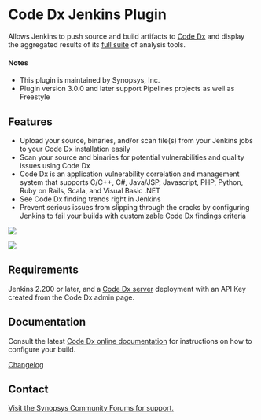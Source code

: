 # Code Dx Jenkins Plugin

Allows Jenkins to push source and build artifacts to [Code
Dx](https://www.synopsys.com/software-integrity/code-dx.html) and display the aggregated results of its [full
suite](https://community.synopsys.com/s/document-item?bundleId=codedx&topicId=user_guide%2FAnalysis%2Fimporting-scan-results.html&_LANG=enus)
of analysis tools.

#### Notes

- This plugin is maintained by Synopsys, Inc.
- Plugin version 3.0.0 and later support Pipelines projects as well as Freestyle

## Features

-   Upload your source, binaries, and/or scan file(s) from your Jenkins
    jobs to your Code Dx installation easily
-   Scan your source and binaries for potential vulnerabilities and
    quality issues using Code Dx
-   Code Dx is an application vulnerability correlation and management
    system that supports C/C++, C\#, Java/JSP, Javascript, PHP, Python,
    Ruby on Rails, Scala, and Visual Basic .NET
-   See Code Dx finding trends right in Jenkins
-   Prevent serious issues from slipping through the cracks by
    configuring Jenkins to fail your builds with customizable Code Dx
    findings criteria

![](doc/results-tables.png)

![](doc/trend-graphs.png)

## Requirements

Jenkins 2.200 or later, and a [Code Dx server](https://www.synopsys.com/software-integrity/code-dx.html) deployment with an API Key
created from the Code Dx admin page.

## Documentation

Consult the latest [Code Dx online
documentation](https://community.synopsys.com/s/document-item?bundleId=codedx&topicId=plugins_guide%2FJenkins%2Foverview.html&_LANG=enus) for
instructions on how to configure your build.

[Changelog](./changelog.md)

## Contact

[Visit the Synopsys Community Forums for support.](https://community.synopsys.com/s/)
